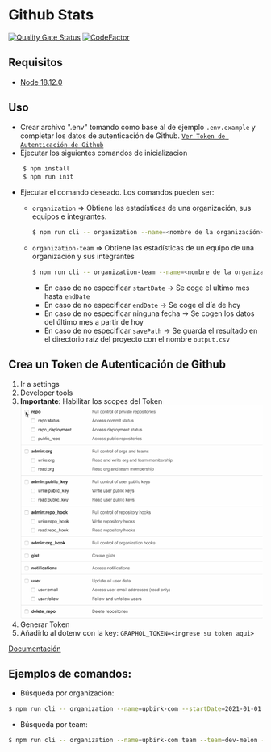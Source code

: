 # Github Stats

[![Quality Gate Status](https://sonarcloud.io/api/project_badges/measure?project=IanStory99_github-stats&metric=alert_status)](https://sonarcloud.io/summary/new_code?id=IanStory99_github-stats)
[![CodeFactor](https://www.codefactor.io/repository/github/ianstory99/github-stats/badge)](https://www.codefactor.io/repository/github/ianstory99/github-stats)

## Requisitos

- [Node 18.12.0](https://nodejs.org/en/blog/release/v18.12.0/)

## Uso

- Crear archivo ".env" tomando como base al de ejemplo `.env.example` y completar los datos de autenticación de Github. [`Ver Token de Autenticación de Github`](#crea-un-token-de-autenticación-de-github)
- Ejecutar los siguientes comandos de inicializacion

```bash
    $ npm install
    $ npm run init
```

- Ejecutar el comando deseado. Los comandos pueden ser:

  - `organization` => Obtiene las estadísticas de una organización, sus equipos e integrantes.

    ```bash
    $ npm run cli -- organization --name=<nombre de la organización> --startDate=<fecha inicio> --endDate=<fecha fin> --savePath=<ruta de guardado>
    ```

  - `organization-team` => Obtiene las estadísticas de un equipo de una organización y sus integrantes
    ```bash
    $ npm run cli -- organization-team --name=<nombre de la organización> --team=<nombre del equipo> --startDate=<fecha inicio> --endDate=<fecha fin> --savePath=<ruta de guardado>
    ```
    - En caso de no especificar `startDate` -> Se coge el ultimo mes hasta `endDate`
    - En caso de no especificar `endDate` -> Se coge el día de hoy
    - En caso de no especificar ninguna fecha -> Se cogen los datos del último mes a partir de hoy
    - En caso de no especificar `savePath` -> Se guarda el resultado en el directorio raíz del proyecto con el nombre `output.csv`

## Crea un Token de Autenticación de Github

1. Ir a settings
2. Developer tools
3. **Importante**: Habilitar los scopes del Token ![acceso](./assets/token_scopes.gif)
4. Generar Token
5. Añadirlo al dotenv con la key: `GRAPHQL_TOKEN=<ingrese su token aqui>`

[Documentación](https://docs.github.com/en/authentication/keeping-your-account-and-data-secure/creating-a-personal-access-token)

## Ejemplos de comandos:

- Búsqueda por organización:

```bash
$ npm run cli -- organization --name=upbirk-com --startDate=2021-01-01 --endDate=2021-12-31 --savePath=./data.csv
```

- Búsqueda por team:

```bash
$ npm run cli -- organization --name=upbirk-com team --team=dev-melon --startDate=2021-01-01 --endDate=2021-12-31 --savePath=./data.csv
```
